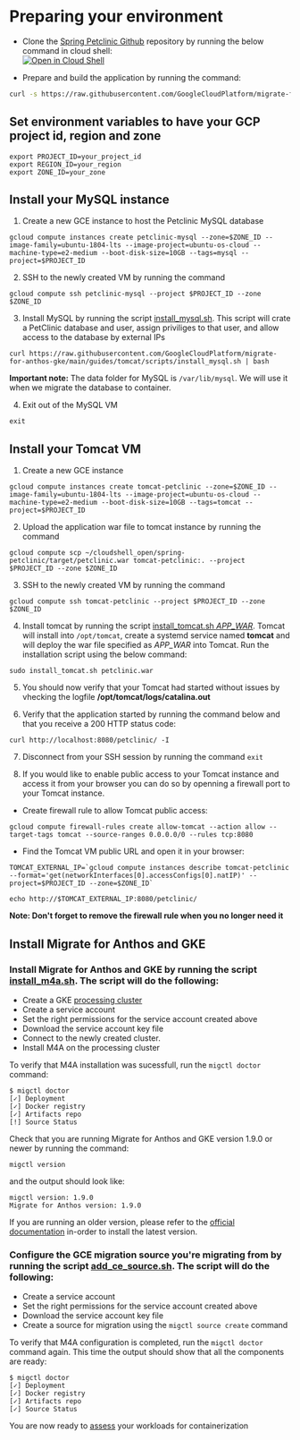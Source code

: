 # Preparing your environment

* Clone the [Spring Petclinic Github](https://github.com/spring-projects/spring-petclinic) repository by running the below command in cloud shell:  
[![Open in Cloud Shell](https://gstatic.com/cloudssh/images/open-btn.svg)](https://ssh.cloud.google.com/cloudshell/editor?cloudshell_git_repo=https%3A%2F%2Fgithub.com%2Fspring-projects%2Fspring-petclinic.git)

* Prepare and build the application by running the command:
``` sh
curl -s https://raw.githubusercontent.com/GoogleCloudPlatform/migrate-for-anthos-gke/main/guides/tomcat/scripts/prepare_and_build_petclinic.sh | bash
```

## Set environment variables to have your GCP project id, region and zone 
```
export PROJECT_ID=your_project_id
export REGION_ID=your_region
export ZONE_ID=your_zone
```

## Install your MySQL instance
1. Create a new GCE instance to host the Petclinic MySQL database
```
gcloud compute instances create petclinic-mysql --zone=$ZONE_ID --image-family=ubuntu-1804-lts --image-project=ubuntu-os-cloud --machine-type=e2-medium --boot-disk-size=10GB --tags=mysql --project=$PROJECT_ID
```

2. SSH to the newly created VM by running the command  
```
gcloud compute ssh petclinic-mysql --project $PROJECT_ID --zone $ZONE_ID
```

3. Install MySQL by running the script [install_mysql.sh](../scripts/install_mysql.sh). This script will crate a PetClinic database and user, assign priviliges to that user, and allow access to the database by external IPs
```
curl https://raw.githubusercontent.com/GoogleCloudPlatform/migrate-for-anthos-gke/main/guides/tomcat/scripts/install_mysql.sh | bash
```
**Important note:** The data folder for MySQL is `/var/lib/mysql`. We will use it when we migrate the database to container.

4. Exit out of the MySQL VM
```
exit
```

## Install your Tomcat VM
1. Create a new GCE instance  
```
gcloud compute instances create tomcat-petclinic --zone=$ZONE_ID --image-family=ubuntu-1804-lts --image-project=ubuntu-os-cloud --machine-type=e2-medium --boot-disk-size=10GB --tags=tomcat --project=$PROJECT_ID
```

2. Upload the application war file to tomcat instance by running the command  
```
gcloud compute scp ~/cloudshell_open/spring-petclinic/target/petclinic.war tomcat-petclinic:. --project $PROJECT_ID --zone $ZONE_ID
```

3. SSH to the newly created VM by running the command  
```
gcloud compute ssh tomcat-petclinic --project $PROJECT_ID --zone $ZONE_ID
```

4. Install tomcat by running the script [install_tomcat.sh *APP_WAR*](../scripts/install_tomcat.sh). Tomcat will install into `/opt/tomcat`, create a systemd service named **tomcat** and will deploy the war file specified as *APP_WAR* into Tomcat. Run the installation script using the below command:  
```
sudo install_tomcat.sh petclinic.war
```

5. You should now verify that your Tomcat had started without issues by vhecking the logfile **/opt/tomcat/logs/catalina.out**

6. Verify that the application started by running the command below and that you receive a 200 HTTP status code:  
```
curl http://localhost:8080/petclinic/ -I
```

7. Disconnect from your SSH session by running the command `exit`

8. If you would like to enable public access to your Tomcat instance and access it from your browser you can do so by openning a firewall port to your Tomcat instance.  

* Create firewall rule to allow Tomcat public access:
```
gcloud compute firewall-rules create allow-tomcat --action allow --target-tags tomcat --source-ranges 0.0.0.0/0 --rules tcp:8080
```

* Find the Tomcat VM public URL and open it in your browser:
```
TOMCAT_EXTERNAL_IP=`gcloud compute instances describe tomcat-petclinic   --format='get(networkInterfaces[0].accessConfigs[0].natIP)' --project=$PROJECT_ID --zone=$ZONE_ID`

echo http://$TOMCAT_EXTERNAL_IP:8080/petclinic/
```
**Note: Don't forget to remove the firewall rule when you no longer need it**

## Install Migrate for Anthos and GKE
### Install Migrate for Anthos and GKE by running the script [install_m4a.sh](../../../scripts/install_m4a.sh). The script will do the following:  
* Create a GKE [processing cluster](https://cloud.google.com/migrate/anthos/docs/configuring-a-cluster)
* Create a service account
* Set the right permissions for the service account created above
* Download the service account key file
* Connect to the newly created cluster.
* Install M4A on the processing cluster

To verify that M4A installation was sucessfull, run the `migctl doctor` command:
```
$ migctl doctor
[✓] Deployment
[✓] Docker registry
[✓] Artifacts repo
[!] Source Status
```

Check that you are running Migrate for Anthos and GKE version 1.9.0 or newer by running the command:
```
migctl version
```
and the output should look like:
```
migctl version: 1.9.0
Migrate for Anthos version: 1.9.0
```
If you are running an older version, please refer to the [official documentation](https://cloud.google.com/migrate/anthos/docs/installing-migrate-components) in-order to install the latest version.

### Configure the GCE migration source you're migrating from by running the script [add_ce_source.sh](../../../scripts/add_ce_source.sh). The script will do the following:
* Create a service account
* Set the right permissions for the service account created above
* Download the service account key file
* Create a source for migration using the `migctl source create` command

To verify that M4A configuration is completed, run the `migctl doctor` command again. This time the output should show that all the components are ready:
```
$ migctl doctor
[✓] Deployment
[✓] Docker registry
[✓] Artifacts repo
[✓] Source Status
```

You are now ready to [assess](../2-assess/README.md) your workloads for containerization